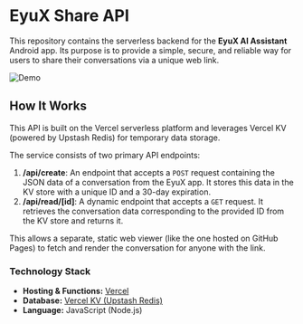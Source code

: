 # EyuX Share API

This repository contains the serverless backend for the **EyuX AI Assistant** Android app. Its purpose is to provide a simple, secure, and reliable way for users to share their conversations via a unique web link.
 
 ![Demo](assets/Demo.gif) 
 
## How It Works

This API is built on the Vercel serverless platform and leverages Vercel KV (powered by Upstash Redis) for temporary data storage.

The service consists of two primary API endpoints:

1.  **/api/create**: An endpoint that accepts a `POST` request containing the JSON data of a conversation from the EyuX app. It stores this data in the KV store with a unique ID and a 30-day expiration.
2.  **/api/read/[id]**: A dynamic endpoint that accepts a `GET` request. It retrieves the conversation data corresponding to the provided ID from the KV store and returns it.

This allows a separate, static web viewer (like the one hosted on GitHub Pages) to fetch and render the conversation for anyone with the link.

### Technology Stack

-   **Hosting & Functions:** [Vercel](https://vercel.com/)
-   **Database:** [Vercel KV (Upstash Redis)](https://vercel.com/storage/kv)
-   **Language:** JavaScript (Node.js)
